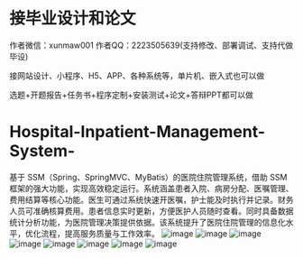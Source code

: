 # 接毕业设计和论文
作者微信：xunmaw001  作者QQ：2223505639(支持修改、部署调试、支持代做毕设)

接网站设计、小程序、H5、APP、各种系统等，单片机、嵌入式也可以做

选题+开题报告+任务书+程序定制+安装测试+论文+答辩PPT都可以做
# Hospital-Inpatient-Management-System-
基于 SSM（Spring、SpringMVC、MyBatis）的医院住院管理系统，借助 SSM 框架的强大功能，实现高效稳定运行。系统涵盖患者入院、病房分配、医嘱管理、费用结算等核心功能。医生可通过系统快速开医嘱，护士能及时执行并记录。财务人员可准确核算费用。患者信息实时更新，方便医护人员随时查看。同时具备数据统计分析功能，为医院管理决策提供依据。该系统提升了医院住院管理的信息化水平，优化流程，提高服务质量与工作效率。 
![image](https://github.com/user-attachments/assets/3d1aa1bf-d7da-443c-971a-d0e786ba5a54)
![image](https://github.com/user-attachments/assets/5e2fa1ed-ae80-4114-bb18-eb8f0d56f6e7)
![image](https://github.com/user-attachments/assets/16bfbaac-e775-4785-95ad-5e78d33cc609)
![image](https://github.com/user-attachments/assets/9d9a6d38-01b9-4678-a049-582d5959b344)
![image](https://github.com/user-attachments/assets/3e151df3-c1ef-46b0-9513-60a73e493de3)
![image](https://github.com/user-attachments/assets/4d4203fd-e8b7-4b66-9373-81b66625b54e)
![image](https://github.com/user-attachments/assets/1a1dab2b-5047-4595-bfe9-340ea5b326dd)
![image](https://github.com/user-attachments/assets/3a7a9423-de2d-407f-9255-d6de4af3f594)
